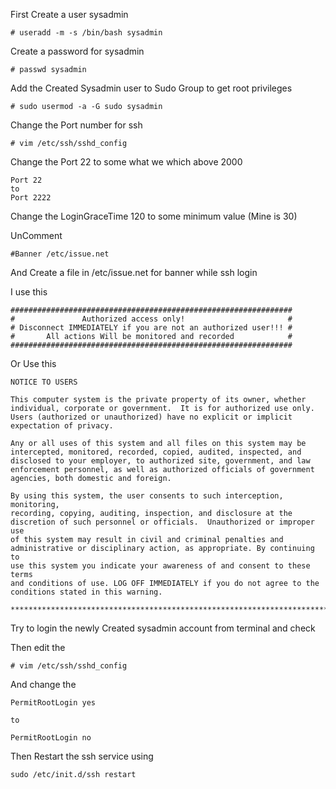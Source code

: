First Create a user sysadmin

```
# useradd -m -s /bin/bash sysadmin
```

Create a password for sysadmin

```
# passwd sysadmin
```
Add the Created Sysadmin user to Sudo Group to get root privileges

```
# sudo usermod -a -G sudo sysadmin
```

Change the Port number for ssh

```
# vim /etc/ssh/sshd_config 
```

Change the Port 22 to some what we which above 2000

```
Port 22
to
Port 2222
```

Change the LoginGraceTime 120 to some minimum value (Mine is 30)

UnComment 

```
#Banner /etc/issue.net
```

And Create a file in /etc/issue.net for banner while ssh login 

I use this 

```
###############################################################
#               Authorized access only!                       # 
# Disconnect IMMEDIATELY if you are not an authorized user!!! #
#       All actions Will be monitored and recorded            #
###############################################################
```
Or Use this 

```
NOTICE TO USERS

This computer system is the private property of its owner, whether
individual, corporate or government.  It is for authorized use only.
Users (authorized or unauthorized) have no explicit or implicit
expectation of privacy.

Any or all uses of this system and all files on this system may be
intercepted, monitored, recorded, copied, audited, inspected, and
disclosed to your employer, to authorized site, government, and law
enforcement personnel, as well as authorized officials of government
agencies, both domestic and foreign.

By using this system, the user consents to such interception, monitoring,
recording, copying, auditing, inspection, and disclosure at the
discretion of such personnel or officials.  Unauthorized or improper use
of this system may result in civil and criminal penalties and
administrative or disciplinary action, as appropriate. By continuing to
use this system you indicate your awareness of and consent to these terms
and conditions of use. LOG OFF IMMEDIATELY if you do not agree to the
conditions stated in this warning.

****************************************************************************
```

Try to login the newly Created sysadmin account from terminal and check

Then edit the 

```
# vim /etc/ssh/sshd_config 
```
And change the 

```
PermitRootLogin yes 

to 

PermitRootLogin no
```

Then Restart the ssh service using 

```
sudo /etc/init.d/ssh restart
```